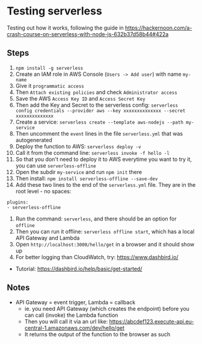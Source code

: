 # Testing serverless

Testing out how it works, following the guide in
https://hackernoon.com/a-crash-course-on-serverless-with-node-js-632b37d58b44#422a

## Steps

1. `npm install -g serverless`
1. Create an IAM role in AWS Console (`Users -> Add user`) with name `my-name`
1. Give it `programmatic access`
1. Then `Attach existing policies` and check `Administrator access`
1. Save the AWS `Access Key ID` and `Access Secret Key`
1. Then add the Key and Secret to the serverless config:
  `serverless config credentials --provider aws --key xxxxxxxxxxxxxx --secret xxxxxxxxxxxxxx`
1. Create a service: `serverless create --template aws-nodejs --path my-service`
1. Then uncomment the `event` lines in the file `serverless.yml` that was autogenerated
1. Deploy the function to AWS: `serverless deploy -v`
1. Call it from the command line: `serverless invoke -f hello -l`
1. So that you don't need to deploy it to AWS everytime you want to try it, you can use `serverless-offline`
1. Open the subdir `my-service` and run `npm init` there
1. Then install: `npm install serverless-offline --save-dev`
1. Add these two lines to the end of the `serverless.yml` file. They are in the root level - no spaces:
  ```
  plugins:
  - serverless-offline
  ```
1. Run the command: `serverless`, and there should be an option for `offline`
1. Then you can run it offline: `serverless offline start`, which has a local API Gateway and Lambda
1. Open `http://localhost:3000/hello/get` in a browser and it should show up
1. For better logging than CloudWatch, try: https://www.dashbird.io/
  - Tutorial: https://dashbird.io/help/basic/get-started/


## Notes

- API Gateway = event trigger, Lambda = callback
  - ie. you need API Gateway (which creates the endpoint) before you can call (invoke) the Lambda function
  - Then you will call it via an url like: https://abcdef123.execute-api.eu-central-1.amazonaws.com/dev/hello/get
  - It returns the output of the function to the browser as such

